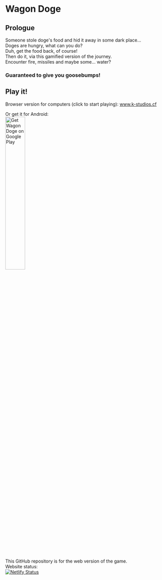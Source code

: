 # Wagon Doge
## Prologue
Someone stole doge's food and hid it away in some dark place...  
Doges are hungry, what can you do?  
Duh, get the food back, of course!  
Then do it, via this gamified version of the journey.  
Encounter fire, missiles and maybe some... water?  
### Guaranteed to give you goosebumps!
## Play it!
Browser version for computers (click to start playing): www.k-studios.cf

Or get it for Android:  
<a href='https://play.google.com/store/apps/details?id=com.KStudios.WagonDog&pcampaignid=pcampaignidMKT-Other-global-all-co-prtnr-py-PartBadge-Mar2515-1'><img width="35%" alt='Get Wagon Doge on Google Play' src='https://play.google.com/intl/en_us/badges/static/images/badges/en_badge_web_generic.png'/></a>  

This GitHub repository is for the web version of the game.  
Website status:  
[![Netlify Status](https://api.netlify.com/api/v1/badges/9e5c4090-ce14-4b95-862d-8f913cf2d28d/deploy-status)](https://app.netlify.com/sites/wagon-doge/deploys)
